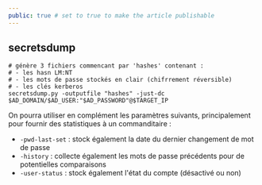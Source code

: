 ```yaml
---
public: true # set to true to make the article publishable
---
```


## secretsdump
```shell
# génère 3 fichiers commencant par 'hashes' contenant :
# - les hasn LM:NT
# - les mots de passe stockés en clair (chifrrement réversible)
# - les clés kerberos
secretsdump.py -outputfile "hashes" -just-dc $AD_DOMAIN/$AD_USER:"$AD_PASSWORD"@$TARGET_IP
```
On pourra utiliser en complément les paramètres suivants, principalement pour fournir des statistiques à un commanditaire :
- `-pwd-last-set` : stock également la date du dernier changement de mot de passe
- `-history` : collecte également les mots de passe précédents pour de potentielles comparaisons
- `-user-status` : stock également l'état du compte (désactivé ou non)


